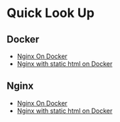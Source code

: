 # Quick Look Up

## Docker

- [Nginx On Docker](./Pages/NginxOnDocker.md)
- [Nginx with static html on Docker](./Pages/NginxWithStaticHtmlOnDocker.md)

## Nginx

- [Nginx On Docker](./Pages/NginxOnDocker.md)
- [Nginx with static html on Docker](./Pages/NginxWithStaticHtmlOnDocker.md)